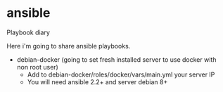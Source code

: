 # ansible
Playbook diary

Here i'm going to share ansible playbooks. 

- debian-docker (going to set fresh installed server to use docker with non root user)
	* Add to debian-docker/roles/docker/vars/main.yml your server IP 
	* You will need ansible 2.2+ and server debian 8+
